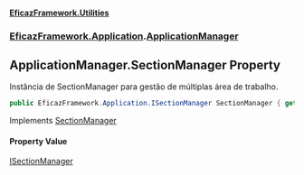 #### [EficazFramework.Utilities](EficazFrameworkUtilities.md 'EficazFramework Utilities')
### [EficazFramework.Application](EficazFrameworkUtilities.md#EficazFramework.Application 'EficazFramework.Application').[ApplicationManager](EficazFramework.Application/ApplicationManager.md 'EficazFramework.Application.ApplicationManager')

## ApplicationManager.SectionManager Property

Instância de SectionManager para gestão de múltiplas área de trabalho.

```csharp
public EficazFramework.Application.ISectionManager SectionManager { get; }
```

Implements [SectionManager](EficazFramework.Application/IApplicationManager/SectionManager.md 'EficazFramework.Application.IApplicationManager.SectionManager')

#### Property Value
[ISectionManager](EficazFramework.Application/ISectionManager.md 'EficazFramework.Application.ISectionManager')